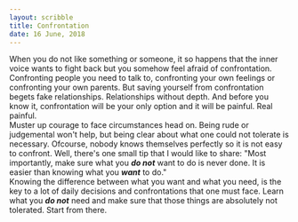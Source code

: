 ```yaml
---
layout: scribble
title: Confrontation
date: 16 June, 2018
---
```


When you do not like something or someone, it so happens that the inner voice wants to fight back but you somehow feel afraid of confrontation. Confronting people you need to talk to, confronting your own feelings or confronting your own parents. But saving yourself from confrontation begets fake relationships. Relationships without depth. And before you know it, confrontation will be your only option and it will be painful. Real painful.  
Muster up courage to face circumstances head on. Being rude or judgemental won't help, but being clear about what one could not tolerate is necessary. Ofcourse, nobody knows themselves perfectly so it is not easy to confront. Well, there's one small tip that I would like to share: "Most importantly, make sure what you __*do not*__ want to do is never done. It is easier than knowing what you __*want*__ to do."  
Knowing the difference between what you want and what you need, is the key to a lot of daily decisions and confrontations that one must face. Learn what you __*do not*__ need and make sure that those things are absolutely not tolerated. Start from there.
